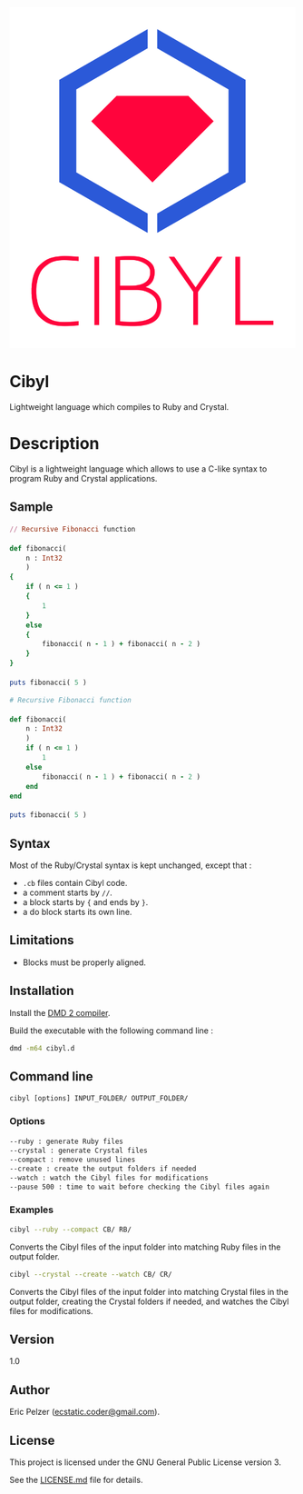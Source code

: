 ![](https://github.com/senselogic/CIBYL/blob/master/LOGO/cibyl.png)

# Cibyl

Lightweight language which compiles to Ruby and Crystal.

# Description

Cibyl is a lightweight language which allows to use a C-like syntax to program Ruby and Crystal applications.

## Sample

```ruby
// Recursive Fibonacci function

def fibonacci(
    n : Int32
    )
{
    if ( n <= 1 )
    {
        1
    }
    else
    {
        fibonacci( n - 1 ) + fibonacci( n - 2 )
    }
}

puts fibonacci( 5 )
```

```ruby
# Recursive Fibonacci function

def fibonacci(
    n : Int32
    )
    if ( n <= 1 )
        1
    else
        fibonacci( n - 1 ) + fibonacci( n - 2 )
    end
end

puts fibonacci( 5 )
```

## Syntax

Most of the Ruby/Crystal syntax is kept unchanged, except that :

*   `.cb` files contain Cibyl code.
*   a comment starts by `//`.
*   a block starts by `{` and ends by `}`.
*   a do block starts its own line.

## Limitations

*   Blocks must be properly aligned.

## Installation

Install the [DMD 2 compiler](https://dlang.org/download.html).

Build the executable with the following command line :

```bash
dmd -m64 cibyl.d
```

## Command line

```
cibyl [options] INPUT_FOLDER/ OUTPUT_FOLDER/
```

### Options

```
--ruby : generate Ruby files
--crystal : generate Crystal files
--compact : remove unused lines
--create : create the output folders if needed
--watch : watch the Cibyl files for modifications
--pause 500 : time to wait before checking the Cibyl files again
```

### Examples

```bash
cibyl --ruby --compact CB/ RB/
```

Converts the Cibyl files of the input folder into matching Ruby files in the output folder.

```bash
cibyl --crystal --create --watch CB/ CR/
```

Converts the Cibyl files of the input folder into matching Crystal files in the output folder, creating the Crystal folders if needed, and watches the Cibyl files for modifications.

## Version

1.0

## Author

Eric Pelzer (ecstatic.coder@gmail.com).

## License

This project is licensed under the GNU General Public License version 3.

See the [LICENSE.md](LICENSE.md) file for details.
